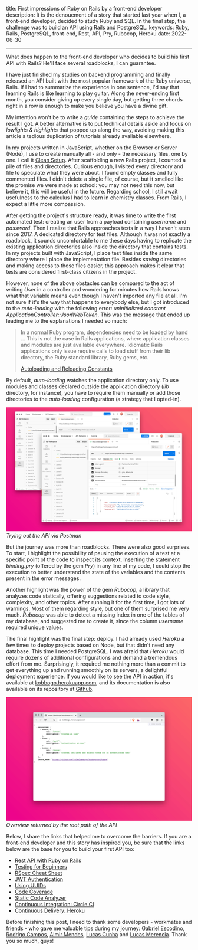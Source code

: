 title: First impressions of Ruby on Rails by a front-end developer
description: It is the denouement of a story that started last year when I, a front-end developer, decided to study Ruby and SQL. In the final step, the challenge was to build an API using Rails and PostgreSQL.
keywords: Ruby, Rails, PostgreSQL, front-end, Rest, API, Pry, Rubocop, Heroku
date: 2022-06-30

---

What does happen to the front-end developer who decides to build his first API with Rails? He'll face several roadblocks, I can guarantee.

I have just finished my studies on backend programming and finally released an API built with the most popular framework of the Ruby universe, Rails. If I had to summarize the experience in one sentence, I'd say that learning Rails is like learning to play guitar. Along the never-ending first month, you consider giving up every single day, but getting three chords right in a row is enough to make you believe you have a divine gift.

My intention won't be to write a *guide* containing the steps to achieve the result I got. A better alternative is to put technical details aside and focus on *lowlights & highlights* that popped up along the way, avoiding making this article a tedious duplication of tutorials already available elsewhere.

In my projects written in JavaScript, whether on the Browser or Server (Node), I use to create manually all - and only - the necessary files, one by one. I call it [Clean Setup](https://rafaelcamargo.com/blog/clean-setup/). After scaffolding a new Rails project, I counted a pile of files and directories. Curious enough, I visited every directory and file to speculate what they were about. I found empty classes and fully commented files. I didn't delete a single file, of course, but it smelled like the promise we were made at school: you may not need this now, but believe it, this will be useful in the future. Regarding school, I still await usefulness to the calculus I had to learn in chemistry classes. From Rails, I expect a little more compassion.

After getting the project's structure ready, it was time to write the first automated test: creating an user from a payload containing *username* and *password*. Then I realize that Rails approaches tests in a way I haven't seen since 2017. A dedicated directory for test files. Although it was not exactly a roadblock, it sounds uncomfortable to me these days having to replicate the existing application directories also inside the directory that contains tests. In my projects built with JavaScript, I place test files inside the same directory where I place the implementation file. Besides *saving* directories and making access to those files easier, this approach makes it clear that tests are considered first-class citizens in the project.

However, none of the above obstacles can be compared to the act of writing *User* in a controller and wondering for minutes how Rails knows what that variable means even though I haven't imported any file at all. I'm not sure if it's the way that happens to everybody else, but I got introduced to the *auto-loading* with the following error: *uninitialized constant ApplicationController::JsonWebToken*. This was the message that ended up leading me to the explanations I needed so much:

> In a normal Ruby program, dependencies need to be loaded by hand ... This is not the case in Rails applications, where application classes and modules are just available everywhere. Idiomatic Rails applications only issue require calls to load stuff from their lib directory, the Ruby standard library, Ruby gems, etc.
>
> [Autoloading and Reloading Constants](https://guides.rubyonrails.org/autoloading_and_reloading_constants.html)

By default, *auto-loading* watches the application directory only. To use modules and classes declared outside the application directory (*lib* directory, for instance), you have to require them manually or add those directories to the *auto-loading* configuration (a strategy that I opted-in).

![Trying out the API via Postman](../../images/kobbogo-postman.png)  
_Trying out the API via Postman_

But the journey was more than roadblocks. There were also good surprises. To start, I highlight the possibility of pausing the execution of a test at a specific point of the code to inspect its context. Inserting the statement *binding.pry* (offered by the gem *Pry*) in any line of my code, I could stop the execution to better understand the state of the variables and the contents present in the error messages.

Another highlight was the power of the gem *Rubocop*, a library that analyzes code statically, offering suggestions related to code style, complexity, and other topics. After running it for the first time, I got lots of warnings. Most of them regarding style, but one of them surprised me very much. *Rubocop* was able to detect a missing index in one of the tables of my database, and suggested me to create it, since the column *username* required unique values.

The final highlight was the final step: deploy. I had already used *Heroku* a few times to deploy projects based on Node, but that didn't need any database. This time I needed PostgreSQL. I was afraid that *Heroku* would require dozens of additional configurations and demand a tremendous effort from me. Surprisingly, it required me nothing more than a commit to get everything up and running smoothly on its servers, a delightful deployment experience. If you would like to see the API in action, it's available at [kobbogo.herokuapp.com](https://kobbogo.herokuapp.com/), and its documentation is also available on its repository at [Github](https://github.com/rafaelcamargo/kobbogo-api).

![API Overview](../../images/kobbogo-summary.png)  
_Overview returned by the root path of the API_

Below, I share the links that helped me to overcome the barriers. If you are a front-end developer and this story has inspired you, be sure that the links below are the base for you to build your first API too:

- [Rest API with Ruby on Rails](https://www.udemy.com/course/ruby-on-rails-api-the-complete-guide/)
- [Testing for Beginners](https://testing-for-beginners.rubymonstas.org/)
- [RSpec Cheat Sheet](https://drive.google.com/file/d/1-q--B-DlZTDjFmM-pLE-9NnlWvTmg562/view)
- [JWT Authentication](https://medium.com/binar-academy/rails-api-jwt-authentication-a04503ea3248)
- [Using UUIDs](https://itnext.io/using-uuids-to-your-rails-6-application-6438f4eeafdf)
- [Code Coverage](https://github.com/simplecov-ruby/simplecov)
- [Static Code Analyzer](https://rubocop.org/)
- [Continuous Integration: Circle CI](https://circleci.com/docs/2.0/language-ruby)
- [Continuous Delivery: Heroku](https://circleci.com/developer/orbs/orb/circleci/heroku)

Before finishing this post, I need to thank some developers - workmates and friends - who gave me valuable tips during my journey: [Gabriel Escodino](https://github.com/gabrielescodino), [Rodrigo Campos](https://github.com/kykocamp), [Almir Mendes](https://github.com/m3nd3s), [Lucas Cunha](https://github.com/lucasfcunha) and [Lucas Merencia](https://github.com/merencia). Thank you so much, guys!
